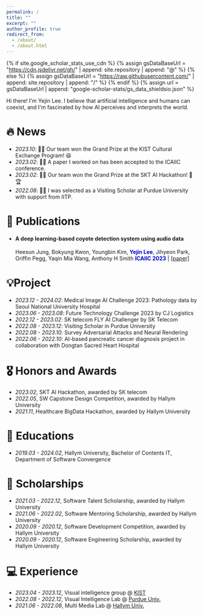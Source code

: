 ```yaml
---
permalink: /
title: ""
excerpt: ""
author_profile: true
redirect_from: 
  - /about/
  - /about.html
---
```


{% if site.google_scholar_stats_use_cdn %}
{% assign gsDataBaseUrl = "https://cdn.jsdelivr.net/gh/" | append: site.repository | append: "@" %}
{% else %}
{% assign gsDataBaseUrl = "https://raw.githubusercontent.com/" | append: site.repository | append: "/" %}
{% endif %}
{% assign url = gsDataBaseUrl | append: "google-scholar-stats/gs_data_shieldsio.json" %}

<span class='anchor' id='about-me'></span>

Hi there! I'm Yejin Lee. I believe that artificial intelligence and humans can coexist, and I'm fascinated by how AI perceives and interprets the world. 

# 🔥 News
- *2023.10*: 🎉🎉 Our team won the Grand Prize at the KIST Cultural Exchange Program! 😆
- *2023.02*: 🎉🎉 A paper I worked on has been accepted to the ICAIIC conference.
- *2023.02*: 🎉🎉 Our team won the Grand Prize at the SKT AI Hackathon! 🚀🏆
- *2022.08*: 🎉🎉 I was selected as a Visiting Scholar at Purdue University with support from IITP.
  
# 📝 Publications 
- #### A deep learning-based coyote detection system using audio data
  Heesun Jung, Bokyung Kwon, Youngbin Kim, <span style="color:MediumBlue">**Yejin Lee**</span>, Jihyeon Park, Griffin Pegg, Yaqin Mia Wang, Anthony H Smith
  <span style="color:MediumBlue">**ICAIIC 2023**</span> | [[paper]]([[https://arxiv.org/abs/2312.04005](https://ieeexplore.ieee.org/document/10067023)](https://ieeexplore.ieee.org/document/10067023)) 
# 💡Project
- *2023.12 - 2024.02*: Medical Image AI Challenge 2023: Pathology data by Seoul National University Hospital 
- *2023.06 - 2023.08*: Future Technology Challenge 2023 by CJ Logistics
- *2022.12 - 2023.02*: SK telecom FLY AI Challenger by SK Telecom
- *2022.08 - 2023.12*: Visiting Scholar in Purdue University
- *2022.08 - 2023.10*: Survey Adversarial Attacks and Neural Rendering 
- *2022.06 - 2022.10*: AI-based pancreatic cancer diagnosis project in collaboration with Dongtan Sacred Heart Hospital

# 🎖 Honors and Awards
- *2023.02*, SKT AI Hackathon, awarded by SK telecom
- *2022.05*, SW Capstone Design Competition, awarded by Hallym University
- *2021.11*, Healthcare BigData Hackathon, awarded by Hallym University

# 📖 Educations
- *2019.03 - 2024.02*, Hallym University, Bachelor of Contents IT, Department of Software Convergence

# 👏 Scholarships
- *2021.03 - 2022.12*, Software Talent Scholarship, awarded by Hallym University
- *2021.06 - 2022.02*, Software Mentoring Scholarship, awarded by Hallym University
- *2020.09 - 2020.12*, Software Development Competition, awarded by Hallym University
- *2020.09 - 2020.12*, Software Engineering Scholarship, awarded by Hallym University

# 💻 Experience
- *2023.04 - 2023.12*, Visual intelligence group @ [KIST]([https://www.etri.re.kr/eng/main/main.etri](https://www.kist.re.kr/ko/index.do))
- *2022.08 - 2022.12*, Visual Intelligence Lab @ [Purdue Univ.]([https://www.purdue.edu/])
- *2021.06 - 2022.08*, Multi Media Lab @ [Hallym Univ.]([https://mmc.hallym.ac.kr/])
